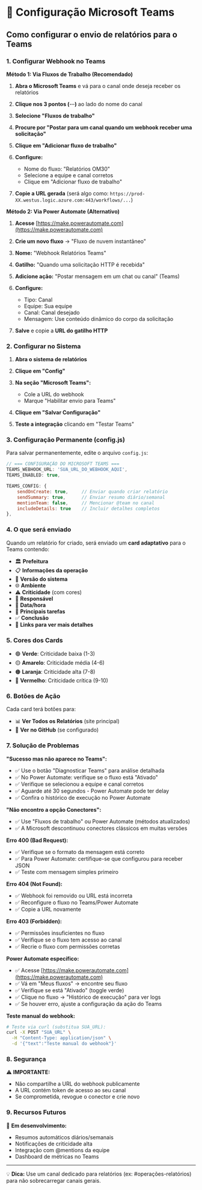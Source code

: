 # 📢 Configuração Microsoft Teams

## Como configurar o envio de relatórios para o Teams

### 1. Configurar Webhook no Teams

**Método 1: Via Fluxos de Trabalho (Recomendado)**

1. **Abra o Microsoft Teams** e vá para o canal onde deseja receber os relatórios

2. **Clique nos 3 pontos (⋯)** ao lado do nome do canal

3. **Selecione "Fluxos de trabalho"**

4. **Procure por "Postar para um canal quando um webhook receber uma solicitação"**

5. **Clique em "Adicionar fluxo de trabalho"**

6. **Configure:**
   - Nome do fluxo: "Relatórios OM30"
   - Selecione a equipe e canal corretos
   - Clique em "Adicionar fluxo de trabalho"

7. **Copie a URL gerada** (será algo como: `https://prod-XX.westus.logic.azure.com:443/workflows/...`)

**Método 2: Via Power Automate (Alternativo)**

1. **Acesse** [https://make.powerautomate.com](https://make.powerautomate.com)

2. **Crie um novo fluxo** → "Fluxo de nuvem instantâneo"

3. **Nome:** "Webhook Relatórios Teams"

4. **Gatilho:** "Quando uma solicitação HTTP é recebida"

5. **Adicione ação:** "Postar mensagem em um chat ou canal" (Teams)

6. **Configure:**
   - Tipo: Canal
   - Equipe: Sua equipe
   - Canal: Canal desejado
   - Mensagem: Use conteúdo dinâmico do corpo da solicitação

7. **Salve** e copie a **URL do gatilho HTTP**

### 2. Configurar no Sistema

1. **Abra o sistema de relatórios**

2. **Clique em "Config"**

3. **Na seção "Microsoft Teams":**
   - Cole a URL do webhook
   - Marque "Habilitar envio para Teams"

4. **Clique em "Salvar Configuração"**

5. **Teste a integração** clicando em "Testar Teams"

### 3. Configuração Permanente (config.js)

Para salvar permanentemente, edite o arquivo `config.js`:

```javascript
// === CONFIGURAÇÃO DO MICROSOFT TEAMS ===
TEAMS_WEBHOOK_URL: 'SUA_URL_DO_WEBHOOK_AQUI',
TEAMS_ENABLED: true,

TEAMS_CONFIG: {
    sendOnCreate: true,     // Enviar quando criar relatório
    sendSummary: true,      // Enviar resumo diário/semanal
    mentionTeam: false,     // Mencionar @team no canal
    includeDetails: true    // Incluir detalhes completos
},
```

### 4. O que será enviado

Quando um relatório for criado, será enviado um **card adaptativo** para o Teams contendo:

- 🏛️ **Prefeitura**
- 📋 **Informações da operação**
- 🔧 **Versão do sistema**
- 🌐 **Ambiente**
- ⚠️ **Criticidade** (com cores)
- 👤 **Responsável**
- 📅 **Data/hora**
- 📝 **Principais tarefas**
- ✅ **Conclusão**
- 🔗 **Links para ver mais detalhes**

### 5. Cores dos Cards

- 🟢 **Verde**: Criticidade baixa (1-3)
- 🟡 **Amarelo**: Criticidade média (4-6)
- 🟠 **Laranja**: Criticidade alta (7-8)
- 🔴 **Vermelho**: Criticidade crítica (9-10)

### 6. Botões de Ação

Cada card terá botões para:
- 📊 **Ver Todos os Relatórios** (site principal)
- 🔗 **Ver no GitHub** (se configurado)

### 7. Solução de Problemas

**"Sucesso mas não aparece no Teams":**
- ✅ Use o botão "Diagnosticar Teams" para análise detalhada
- ✅ No Power Automate: verifique se o fluxo está "Ativado"
- ✅ Verifique se selecionou a equipe e canal corretos
- ✅ Aguarde até 30 segundos - Power Automate pode ter delay
- ✅ Confira o histórico de execução no Power Automate

**"Não encontro a opção Conectores":**
- ✅ Use "Fluxos de trabalho" ou Power Automate (métodos atualizados)
- ✅ A Microsoft descontinuou conectores clássicos em muitas versões

**Erro 400 (Bad Request):**
- ✅ Verifique se o formato da mensagem está correto
- ✅ Para Power Automate: certifique-se que configurou para receber JSON
- ✅ Teste com mensagem simples primeiro

**Erro 404 (Not Found):**
- ✅ Webhook foi removido ou URL está incorreta
- ✅ Reconfigure o fluxo no Teams/Power Automate
- ✅ Copie a URL novamente

**Erro 403 (Forbidden):**
- ✅ Permissões insuficientes no fluxo
- ✅ Verifique se o fluxo tem acesso ao canal
- ✅ Recrie o fluxo com permissões corretas

**Power Automate específico:**
- ✅ Acesse [https://make.powerautomate.com](https://make.powerautomate.com)
- ✅ Vá em "Meus fluxos" → encontre seu fluxo
- ✅ Verifique se está "Ativado" (toggle verde)
- ✅ Clique no fluxo → "Histórico de execução" para ver logs
- ✅ Se houver erro, ajuste a configuração da ação do Teams

**Teste manual do webhook:**
```bash
# Teste via curl (substitua SUA_URL):
curl -X POST "SUA_URL" \
  -H "Content-Type: application/json" \
  -d '{"text":"Teste manual do webhook"}'
```

### 8. Segurança

⚠️ **IMPORTANTE:**
- Não compartilhe a URL do webhook publicamente
- A URL contém token de acesso ao seu canal
- Se comprometida, revogue o conector e crie novo

### 9. Recursos Futuros

🚀 **Em desenvolvimento:**
- Resumos automáticos diários/semanais
- Notificações de criticidade alta
- Integração com @mentions da equipe
- Dashboard de métricas no Teams

---

💡 **Dica:** Use um canal dedicado para relatórios (ex: #operações-relatórios) para não sobrecarregar canais gerais.
